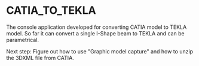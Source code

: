 # CATIA_TO_TEKLA

The console application developed for converting CATIA model to TEKLA model. So far it can convert a single I-Shape beam to TEKLA and can be parametrical. 

Next step: Figure out how to use "Graphic model capture" and how to unzip the 3DXML file from CATIA.
